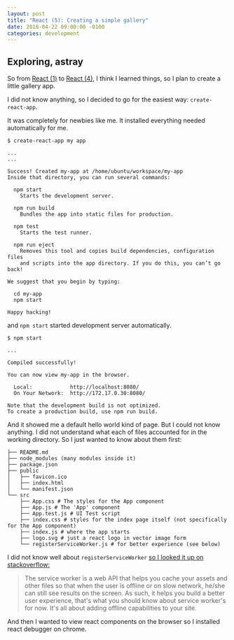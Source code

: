 ```yaml
---
layout: post
title: "React (5): Creating a simple gallery"
date: 2018-04-22 09:00:00 -0100
categories: development
---
```

## Exploring, astray

So from [React (1)](https://9oelm.github.io/development/2018/03/21/React-(1).html) to [React (4)](https://9oelm.github.io/development/2018/04/05/React-(4).html), I think I learned things, so I plan to create a little gallery app.

I did not know anything, so I decided to go for the easiest way: `create-react-app`.

It was completely for newbies like me. It installed everything needed automatically for me.

```
$ create-react-app my app

...
...

Success! Created my-app at /home/ubuntu/workspace/my-app
Inside that directory, you can run several commands:

  npm start
    Starts the development server.

  npm run build
    Bundles the app into static files for production.

  npm test
    Starts the test runner.

  npm run eject
    Removes this tool and copies build dependencies, configuration files
    and scripts into the app directory. If you do this, you can’t go back!

We suggest that you begin by typing:

  cd my-app
  npm start

Happy hacking!
```

and `npm start` started development server automatically.
```
$ npm start

...

Compiled successfully!

You can now view my-app in the browser.

  Local:            http://localhost:8080/
  On Your Network:  http://172.17.0.30:8080/

Note that the development build is not optimized.
To create a production build, use npm run build.
```

And it showed me a default hello world kind of page. 
But I could not know anything. I did not understand what each of files accounted for in the working directory. So I just wanted to know about them first:

```
├── README.md
├── node_modules (many modules inside it)
├── package.json
├── public
│   ├── favicon.ico
│   ├── index.html
│   └── manifest.json
└── src
    ├── App.css # The styles for the App component
    ├── App.js # The 'App' component
    ├── App.test.js # UI Test script
    ├── index.css # styles for the index page itself (not specifically for the App component)
    ├── index.js # where the app starts
    ├── logo.svg # just a react logo in vector image form
    └── registerServiceWorker.js # for better experience (see below)
```
I did not know well about `registerServiceWorker` [so I looked it up on stackoverflow:](https://stackoverflow.com/questions/47953732/what-does-registerserviceworker-do-in-react-js) 

> The service worker is a web API that helps you cache your assets and other files so that when the user is offline or on slow network, he/she can still see results on the screen. As such, it helps you build a better user experience, that's what you should know about service worker's for now. It's all about adding offline capabilities to your site.

And then I wanted to view react components on the browser so I installed react debugger on chrome. 

